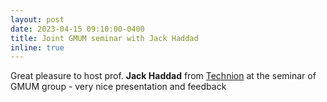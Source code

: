 ```yaml
---
layout: post
date: 2023-04-15 09:10:00-0400
title: Joint GMUM seminar with Jack Haddad
inline: true
---
```


Great pleasure to host prof. **Jack Haddad** from [Technion](https://cee.technion.ac.il/en/members/haddad/) at the seminar of GMUM group - very nice presentation and feedback
